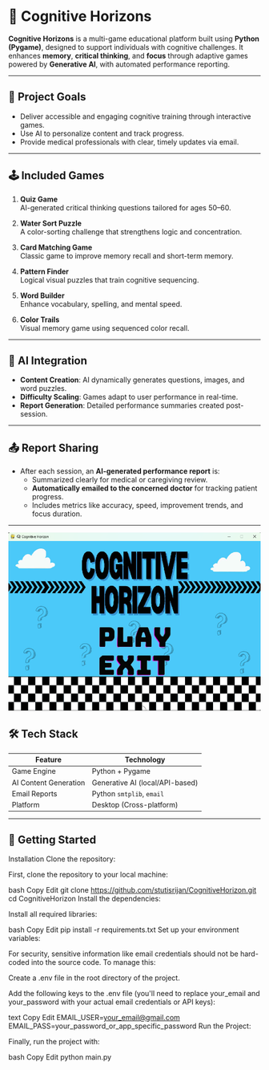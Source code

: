 # 🧠 Cognitive Horizons

**Cognitive Horizons** is a multi-game educational platform built using **Python (Pygame)**, designed to support individuals with cognitive challenges. It enhances **memory**, **critical thinking**, and **focus** through adaptive games powered by **Generative AI**, with automated performance reporting.

---

## 🎯 Project Goals

- Deliver accessible and engaging cognitive training through interactive games.
- Use AI to personalize content and track progress.
- Provide medical professionals with clear, timely updates via email.

---

## 🕹️ Included Games

1. **Quiz Game**  
   AI-generated critical thinking questions tailored for ages 50–60.

2. **Water Sort Puzzle**  
   A color-sorting challenge that strengthens logic and concentration.

3. **Card Matching Game**  
   Classic game to improve memory recall and short-term memory.

4. **Pattern Finder**  
   Logical visual puzzles that train cognitive sequencing.

5. **Word Builder**  
   Enhance vocabulary, spelling, and mental speed.

6. **Color Trails**  
   Visual memory game using sequenced color recall.

---

## 🧠 AI Integration

- **Content Creation**: AI dynamically generates questions, images, and word puzzles.
- **Difficulty Scaling**: Games adapt to user performance in real-time.
- **Report Generation**: Detailed performance summaries created post-session.

---

## 📤 Report Sharing

- After each session, an **AI-generated performance report** is:
  - Summarized clearly for medical or caregiving review.
  - **Automatically emailed to the concerned doctor** for tracking patient progress.
  - Includes metrics like accuracy, speed, improvement trends, and focus duration.

---
![Banner](images/pic.png)


## 🛠️ Tech Stack

| Feature             | Technology                   |
|---------------------|-------------------------------|
| Game Engine          | Python + Pygame               |
| AI Content Generation| Generative AI (local/API-based) |
| Email Reports        | Python `smtplib`, `email`     |
| Platform             | Desktop (Cross-platform)      |

---

## 🚀 Getting Started

Installation
Clone the repository:

First, clone the repository to your local machine:

bash
Copy
Edit
git clone https://github.com/stutisrijan/CognitiveHorizon.git
cd CognitiveHorizon
Install the dependencies:

Install all required libraries:

bash
Copy
Edit
pip install -r requirements.txt
Set up your environment variables:

For security, sensitive information like email credentials should not be hard-coded into the source code. To manage this:

Create a .env file in the root directory of the project.

Add the following keys to the .env file (you'll need to replace your_email and your_password with your actual email credentials or API keys):

text
Copy
Edit
EMAIL_USER=your_email@gmail.com
EMAIL_PASS=your_password_or_app_specific_password
Run the Project:

Finally, run the project with:

bash
Copy
Edit
python main.py
